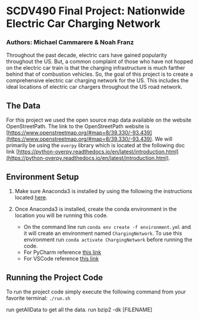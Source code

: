 # SCDV490 Final Project: Nationwide Electric Car Charging Network
### Authors: Michael Cammarere \& Noah Franz

Throughout the past decade, electric cars have gained popularity throughout
the US. But, a common complaint of those who have not hopped on the electric
car train is that the charging infrastructure is much farther behind that of
combustion vehicles. So, the goal of this project is to create a comprehensive
electric car charging network for the US. This includes the ideal locations
of electric car chargers throughout the US road network.

## The Data
For this project we used the open source map data available on the website
OpenStreetPath. The link to the OpenStreetPath website is
[https://www.openstreetmap.org/#map=8/39.330/-93.439](https://www.openstreetmap.org/#map=8/39.330/-93.439).
We will primarily be using the `overpy` library which is located at the following
doc link [https://python-overpy.readthedocs.io/en/latest/introduction.html](https://python-overpy.readthedocs.io/en/latest/introduction.html).

## Environment Setup

1. Make sure Anaconda3 is installed by using the following the
instructions located [here](https://docs.anaconda.com/anaconda/install/index.html).

2. Once Anaconda3 is installed, create the conda environment in the location
you will be running this code.
    * On the command line run `conda env create -f environment.yml` and it will
    create an environment named `ChargingNetwork`. To use this environment
    run `conda activate ChargingNetwork` before running the code.
    * For PyCharm reference [this link](https://www.jetbrains.com/help/pycharm/conda-support-creating-conda-virtual-environment.html)
    * For VSCode reference [this link](https://code.visualstudio.com/docs/python/environments)

## Running the Project Code
To run the project code simply execute the following command from your
favorite terminal: `./run.sh`

run getAllData to get all the data.
run bzip2 -dk [FILENAME]
